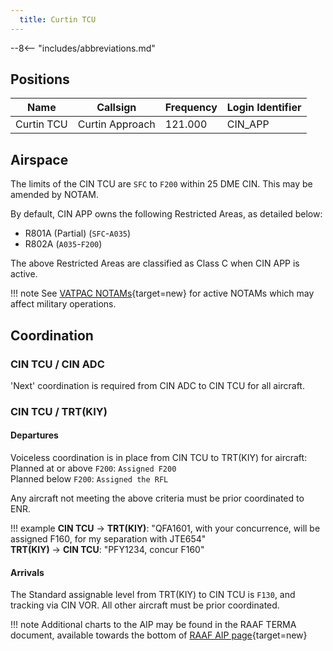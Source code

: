 ```yaml
---
  title: Curtin TCU
---
```


--8<-- "includes/abbreviations.md"

## Positions

| Name               | Callsign       | Frequency        | Login Identifier              |
| ------------------ | -------------- | ---------------- | --------------------------------------|
| Curtin TCU   | Curtin Approach   | 121.000        | CIN_APP                                   |

## Airspace

The limits of the CIN TCU are `SFC` to `F200` within 25 DME CIN. This may be amended by NOTAM.

By default, CIN APP owns the following Restricted Areas, as detailed below:

- R801A (Partial) (`SFC`-`A035`)  
- R802A (`A035`-`F200`)  

The above Restricted Areas are classified as Class C when CIN APP is active.

!!! note
    See [VATPAC NOTAMs](https://vatpac.org/publications/notam){target=new} for active NOTAMs which may affect military operations.

## Coordination
### CIN TCU / CIN ADC

'Next' coordination is required from CIN ADC to CIN TCU for all aircraft.

### CIN TCU / TRT(KIY) 
#### Departures
Voiceless coordination is in place from CIN TCU to TRT(KIY) for aircraft:  
Planned at or above `F200`: `Assigned F200`  
Planned below `F200`: `Assigned the RFL`  

Any aircraft not meeting the above criteria must be prior coordinated to ENR.

!!! example
    <span class="hotline">**CIN TCU** -> **TRT(KIY)**</span>: "QFA1601, with your concurrence, will be assigned F160, for my separation with JTE654"  
    <span class="hotline">**TRT(KIY)** -> **CIN TCU**</span>: "PFY1234, concur F160"  

#### Arrivals
The Standard assignable level from TRT(KIY) to CIN TCU is `F130`, and tracking via CIN VOR. All other aircraft must be prior coordinated.

!!! note
    Additional charts to the AIP may be found in the RAAF TERMA document, available towards the bottom of [RAAF AIP page](https://ais-af.airforce.gov.au/australian-aip){target=new}

